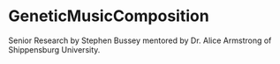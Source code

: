 GeneticMusicComposition
=======================

Senior Research by Stephen Bussey mentored by Dr. Alice Armstrong of Shippensburg University.
